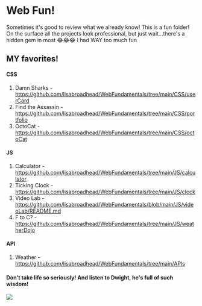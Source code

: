 # Web Fun!

Sometimes it's good to review what we already know! This is a fun folder! On the surface all the projects look professional, but just wait...there's a hidden gem in most 😂😂😂 I had WAY too much fun

## MY favorites!

#### CSS
1. Damn Sharks - https://github.com/lisabroadhead/WebFundamentals/tree/main/CSS/userCard
2. Find the Assassin - https://github.com/lisabroadhead/WebFundamentals/tree/main/CSS/portfolio
3. OctoCat - https://github.com/lisabroadhead/WebFundamentals/tree/main/CSS/octoCat

#### JS
1. Calculator - https://github.com/lisabroadhead/WebFundamentals/tree/main/JS/calculator
2. Ticking Clock - https://github.com/lisabroadhead/WebFundamentals/tree/main/JS/clock
3. Video Lab - https://github.com/lisabroadhead/WebFundamentals/blob/main/JS/videoLab/README.md
4. F to C? - https://github.com/lisabroadhead/WebFundamentals/tree/main/JS/weatherDojo

#### API
1. Weather - https://github.com/lisabroadhead/WebFundamentals/tree/main/APIs

#### Don't take life so seriously! And listen to Dwight, he's full of such wisdom!
![](https://github.com/lisabroadhead/WebFun-Coding-Dojo/blob/main/1dzh.jpeg) 
